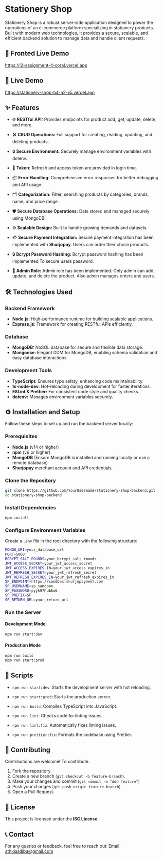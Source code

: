 # Stationery Shop

Stationery Shop is a robust server-side application designed to power the operations of an e-commerce platform specializing in stationery products. Built with modern web technologies, it provides a secure, scalable, and efficient backend solution to manage data and handle client requests.

## 🚀 Fronted Live Demo

https://l2-assignment-4-coral.vercel.app

## 🚀 Live Demo

https://stationery-shop-b4-a2-v5.vercel.app

## ✨ Features

- 🌐 **RESTful API:** Provides endpoints for product add, get, update, delete, and more.

- 🛠️ **CRUD Operations:** Full support for creating, reading, updating, and deleting products.

- 🔒 **Secure Environment:** Securely manage environment variables with dotenv.
- 🔑 **Token:** Refresh and access token are provided in login time.

- 📦 **Error Handling:** Comprehensive error responses for better debugging and API usage.

- 🗂️ **Categorization:** Filter, searching products by categories, brands, name, and price range.

- 🛡️ **Secure Database Operations:** Data stored and managed securely using MongoDB.

- ⚙️ **Scalable Design:** Built to handle growing demands and datasets.
- 💳 **Secure Payment Integration:** Secure payment integration has been implemented with **Shurjopay**. Users can order their chose products.

- 🔒 **Bcrypt Password Hashing:** Bcrypt password hashing has been implemented To secure users password.
- 👥 **Admin Role:** Admin role has been implemented. Only admin can add, update, and delete the product. Also admin manages orders and users.

## 🛠️ Technologies Used

### Backend Framework

- **Node.js:** High-performance runtime for building scalable applications.
- **Express.js:** Framework for creating RESTful APIs efficiently.

### Database

- **MongoDB:** NoSQL database for secure and flexible data storage.
- **Mongoose:** Elegant ODM for MongoDB, enabling schema validation and easy database interactions.

### Development Tools

- **TypeScript:** Ensures type safety, enhancing code maintainability.
- **ts-node-dev:** Hot-reloading during development for faster iterations.
- **ESLint & Prettier:** For consistent code style and quality checks.
- **dotenv:** Manages environment variables securely.

## ⚙️ Installation and Setup

Follow these steps to set up and run the backend server locally:

### Prerequisites

- **Node.js** (v14 or higher)
- **npm** (v6 or higher)
- **MongoDB** (Ensure MongoDB is installed and running locally or use a remote database)
- **Shurjopay** merchant account and API credentials.

### Clone the Repository

```bash
git clone https://github.com/YourUsername/stationery-shop-backend.git
cd stationery-shop-backend
```

### Install Dependencies

```bash
npm install
```

### Configure Environment Variables

Create a `.env` file in the root directory with the following structure:

```bash
MONGO_URI=your_database_url
PORT=5000
BCRYPT_SALT_ROUNDS=your_bcrypt_salt_rounds
JWT_ACCESS_SECRET=your_jwt_access_secret
JWT_ACCESS_EXPIRES_IN=your_jwt_access_expires_in
JWT_REFRESH_SECRET=your_jwt_refresh_secret
JWT_REFRESH_EXPIRES_IN=your_jwt_refresh_expires_in
SP_ENDPOINT=https://sandbox.shurjopayment.com
SP_USERNAME=sp_sandbox
SP_PASSWORD=pyyk97hu&6u6
SP_PREFIX=SP
SP_RETURN_URL=your_return_url
```

### Run the Server

#### Development Mode

```bash
npm run start:dev
```

#### Production Mode

```bash
npm run build
npm run start:prod
```

## 🔗 Scripts

- `npm run start:dev`: Starts the development server with hot reloading.

- `npm run start:prod`: Starts the production server.

- `npm run build`: Compiles TypeScript into JavaScript.

- `npm run lint`: Checks code for linting issues.

- `npm run lint:fix`: Automatically fixes linting issues.

- `npm run prettier:fix`: Formats the codebase using Prettier.

## 🤝 Contributing

Contributions are welcome! To contribute:

1. Fork the repository.
2. Create a new branch (`git checkout -b feature-branch`).
3. Make your changes and commit (`git commit -m "Add feature"`)
4. Push your changes (`git push origin feature-branch`).
5. Open a Pull Request.

## 📜 License

This project is licensed under the **ISC License**.

## 📞 Contact

For any queries or feedback, feel free to reach out:
Email: athkiaadiba@gmail.com
